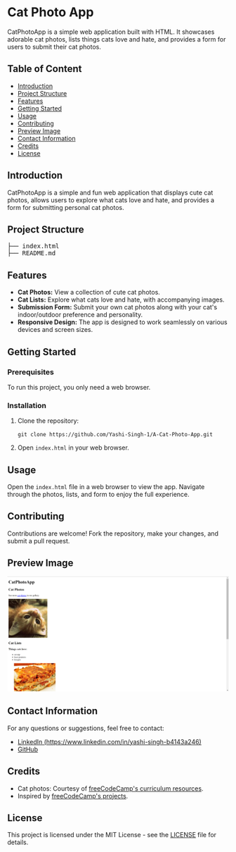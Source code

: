 <h1>Cat Photo App</h1>
<p>CatPhotoApp is a simple web application built with HTML. It showcases adorable cat photos, lists things cats love and hate, and provides a form for users to submit their cat photos.</p>

<h2>Table of Content</h2>
<ul>
    <li><a href="#introduction">Introduction</a></li>
    <li><a href="#project-structure">Project Structure</a></li>
    <li><a href="#features">Features</a></li>
    <li><a href="#getting-started">Getting Started</a></li>
    <li><a href="#usage">Usage</a></li>
    <li><a href="#contributing">Contributing</a></li>
    <li><a href="#preview-image">Preview Image</a></li>
    <li><a href="#contact-information">Contact Information</a></li>
    <li><a href="#credits">Credits</a></li>
    <li><a href="#license">License</a></li>
</ul>

<h2 id="introduction">Introduction</h2>
<p>CatPhotoApp is a simple and fun web application that displays cute cat photos, allows users to explore what cats love and hate, and provides a form for submitting personal cat photos.</p>

<h2 id="project-structure">Project Structure</h2>
<pre>
├── index.html
├── README.md
</pre>

<h2 id="features">Features</h2>
<ul>
    <li><strong>Cat Photos:</strong> View a collection of cute cat photos.</li>
    <li><strong>Cat Lists:</strong> Explore what cats love and hate, with accompanying images.</li>
    <li><strong>Submission Form:</strong> Submit your own cat photos along with your cat's indoor/outdoor preference and personality.</li>
    <li><strong>Responsive Design:</strong> The app is designed to work seamlessly on various devices and screen sizes.</li>
</ul>

<h2 id="getting-started">Getting Started</h2>
<h3>Prerequisites</h3>
<p>To run this project, you only need a web browser.</p>

<h3>Installation</h3>
<ol>
    <li>Clone the repository:</li>
    <pre><code>git clone https://github.com/Yashi-Singh-1/A-Cat-Photo-App.git</code></pre>
    <li>Open <code>index.html</code> in your web browser.</li>
</ol>

<h2 id="usage">Usage</h2>
<p>Open the <code>index.html</code> file in a web browser to view the app. Navigate through the photos, lists, and form to enjoy the full experience.</p>

<h2 id="contributing">Contributing</h2>
<p>Contributions are welcome! Fork the repository, make your changes, and submit a pull request.</p>

<h2 id="preview-image">Preview Image</h2>

![Preview](Preview.png)

<h2 id="contact-information">Contact Information</h2>
<p>For any questions or suggestions, feel free to contact:</p>
<ul>
    <li><a href="https://www.linkedin.com/in/yashi-singh-b4143a246">LinkedIn (https://www.linkedin.com/in/yashi-singh-b4143a246)</a></li>
    <li><a href="https://github.com/Yashi-Singh-1/A-Cat-Photo-App">GitHub</a></li>
</ul>

<h2 id="credits">Credits</h2>
<ul>
    <li>Cat photos: Courtesy of <a href="https://www.freecodecamp.org/learn/2022/responsive-web-design/learn-html-by-building-a-cat-photo-app/step-1">freeCodeCamp's curriculum resources</a>.</li>
    <li>Inspired by <a href="https://www.freecodecamp.org/learn/2022/responsive-web-design/learn-html-by-building-a-cat-photo-app/step-1">freeCodeCamp's projects</a>.</li>
</ul>

<h2 id="license">License</h2>
<p>This project is licensed under the MIT License - see the <a href="https://github.com/Yashi-Singh-1/A-Cat-Photo-App?tab=MIT-1-ov-file">LICENSE</a> file for details.</p>
